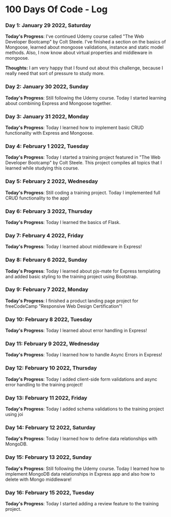 # 100 Days Of Code - Log

### Day 1: January 29 2022, Saturday

**Today's Progress**: I've continued Udemy course called "The Web Developer Bootcamp" by Colt Steele. I've finished a section on the basics of Mongoose, learned about mongoose validations, instance and static model methods. Also, I now know about virtual properties and middleware in mongoose.

**Thoughts:** I am very happy that I found out about this challenge, because I really need that sort of pressure to study more.


### Day 2: January 30 2022, Sunday

**Today's Progress**: Still following the Udemy course. Today I started learning about combining Express and Mongoose together.


### Day 3: January 31 2022, Monday

**Today's Progress**: Today I learned how to implement basic CRUD functionality with Express and Mongoose.


### Day 4: February 1 2022, Tuesday

**Today's Progress**: Today I started a training project featured in "The Web Developer Bootcamp" by Colt Steele. This project compiles all topics that I learned while studying this course.


### Day 5: February 2 2022, Wednesday

**Today's Progress**: Still coding a training project. Today I implemented full CRUD functionality to the app!


### Day 6: February 3 2022, Thursday

**Today's Progress**: Today I learned the basics of Flask.


### Day 7: February 4 2022, Friday

**Today's Progress**: Today I learned about middleware in Express!


### Day 8: February 6 2022, Sunday

**Today's Progress**: Today I learned about pjs-mate for Express templating and added basic styling to the training project using Bootstrap.


### Day 9: February 7 2022, Monday

**Today's Progress**: I finished a product landing page project for freeCodeCamp "Responsive Web Design Certification"!


### Day 10: February 8 2022, Tuesday

**Today's Progress**: Today I learned about error handling in Express!


### Day 11: February 9 2022, Wednesday

**Today's Progress**: Today I learned how to handle Async Errors in Express!


### Day 12: February 10 2022, Thursday

**Today's Progress**: Today I added client-side form validations and async error handling to the training project!


### Day 13: February 11 2022, Friday

**Today's Progress**: Today I added schema validations to the training project using joi


### Day 14: February 12 2022, Saturday

**Today's Progress**: Today I learned how to define data relationships with MongoDB.


### Day 15: February 13 2022, Sunday

**Today's Progress**: Still following the Udemy course. Today I learned how to implement MongoDB data relationships in Express app and also how to delete with Mongo middleware!


### Day 16: February 15 2022, Tuesday

**Today's Progress**: Today I started adding a review feature to the training project.








